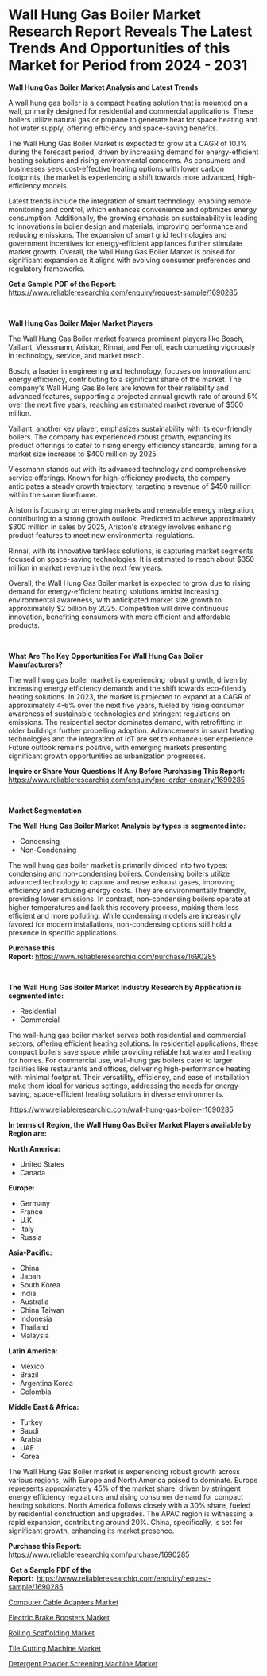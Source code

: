 <p><h1>Wall Hung Gas Boiler Market Research Report Reveals The Latest Trends And Opportunities of this Market for Period from 2024 - 2031</h1></p><p><strong>Wall Hung Gas Boiler Market Analysis and Latest Trends</strong></p>
<p><p>A wall hung gas boiler is a compact heating solution that is mounted on a wall, primarily designed for residential and commercial applications. These boilers utilize natural gas or propane to generate heat for space heating and hot water supply, offering efficiency and space-saving benefits. </p><p>The Wall Hung Gas Boiler Market is expected to grow at a CAGR of 10.1% during the forecast period, driven by increasing demand for energy-efficient heating solutions and rising environmental concerns. As consumers and businesses seek cost-effective heating options with lower carbon footprints, the market is experiencing a shift towards more advanced, high-efficiency models. </p><p>Latest trends include the integration of smart technology, enabling remote monitoring and control, which enhances convenience and optimizes energy consumption. Additionally, the growing emphasis on sustainability is leading to innovations in boiler design and materials, improving performance and reducing emissions. The expansion of smart grid technologies and government incentives for energy-efficient appliances further stimulate market growth. Overall, the Wall Hung Gas Boiler Market is poised for significant expansion as it aligns with evolving consumer preferences and regulatory frameworks.</p></p>
<p><strong>Get a Sample PDF of the Report:&nbsp;</strong> <a href="https://www.reliableresearchiq.com/enquiry/request-sample/1690285?utm_campaign=1144&utm_medium=2&utm_source=Github&utm_content=ia&utm_term=17102024&utm_id=wall-hung-gas-boiler">https://www.reliableresearchiq.com/enquiry/request-sample/1690285</a></p>
<p>&nbsp;</p>
<p><strong>Wall Hung Gas Boiler Major Market Players</strong></p>
<p><p>The Wall Hung Gas Boiler market features prominent players like Bosch, Vaillant, Viessmann, Ariston, Rinnai, and Ferroli, each competing vigorously in technology, service, and market reach. </p><p>Bosch, a leader in engineering and technology, focuses on innovation and energy efficiency, contributing to a significant share of the market. The company's Wall Hung Gas Boilers are known for their reliability and advanced features, supporting a projected annual growth rate of around 5% over the next five years, reaching an estimated market revenue of $500 million.</p><p>Vaillant, another key player, emphasizes sustainability with its eco-friendly boilers. The company has experienced robust growth, expanding its product offerings to cater to rising energy efficiency standards, aiming for a market size increase to $400 million by 2025.</p><p>Viessmann stands out with its advanced technology and comprehensive service offerings. Known for high-efficiency products, the company anticipates a steady growth trajectory, targeting a revenue of $450 million within the same timeframe.</p><p>Ariston is focusing on emerging markets and renewable energy integration, contributing to a strong growth outlook. Predicted to achieve approximately $300 million in sales by 2025, Ariston's strategy involves enhancing product features to meet new environmental regulations.</p><p>Rinnai, with its innovative tankless solutions, is capturing market segments focused on space-saving technologies. It is estimated to reach about $350 million in market revenue in the next few years.</p><p>Overall, the Wall Hung Gas Boiler market is expected to grow due to rising demand for energy-efficient heating solutions amidst increasing environmental awareness, with anticipated market size growth to approximately $2 billion by 2025. Competition will drive continuous innovation, benefiting consumers with more efficient and affordable products.</p></p>
<p>&nbsp;</p>
<p><strong>What Are The Key Opportunities For Wall Hung Gas Boiler Manufacturers?</strong></p>
<p><p>The wall hung gas boiler market is experiencing robust growth, driven by increasing energy efficiency demands and the shift towards eco-friendly heating solutions. In 2023, the market is projected to expand at a CAGR of approximately 4-6% over the next five years, fueled by rising consumer awareness of sustainable technologies and stringent regulations on emissions. The residential sector dominates demand, with retrofitting in older buildings further propelling adoption. Advancements in smart heating technologies and the integration of IoT are set to enhance user experience. Future outlook remains positive, with emerging markets presenting significant growth opportunities as urbanization progresses.</p></p>
<p><strong>Inquire or Share Your Questions If Any Before Purchasing This Report:</strong> <a href="https://www.reliableresearchiq.com/enquiry/pre-order-enquiry/1690285?utm_campaign=1144&utm_medium=2&utm_source=Github&utm_content=ia&utm_term=17102024&utm_id=wall-hung-gas-boiler">https://www.reliableresearchiq.com/enquiry/pre-order-enquiry/1690285</a></p>
<p>&nbsp;</p>
<p><strong>Market Segmentation</strong></p>
<p><strong>The Wall Hung Gas Boiler Market Analysis by types is segmented into:</strong></p>
<p><ul><li>Condensing</li><li>Non-Condensing</li></ul></p>
<p><p>The wall hung gas boiler market is primarily divided into two types: condensing and non-condensing boilers. Condensing boilers utilize advanced technology to capture and reuse exhaust gases, improving efficiency and reducing energy costs. They are environmentally friendly, providing lower emissions. In contrast, non-condensing boilers operate at higher temperatures and lack this recovery process, making them less efficient and more polluting. While condensing models are increasingly favored for modern installations, non-condensing options still hold a presence in specific applications.</p></p>
<p><strong>Purchase this Report:&nbsp;</strong><a href="https://www.reliableresearchiq.com/purchase/1690285?utm_campaign=1144&utm_medium=2&utm_source=Github&utm_content=ia&utm_term=17102024&utm_id=wall-hung-gas-boiler">https://www.reliableresearchiq.com/purchase/1690285</a></p>
<p>&nbsp;</p>
<p><strong>The Wall Hung Gas Boiler Market Industry Research by Application is segmented into:</strong></p>
<p><ul><li>Residential</li><li>Commercial</li></ul></p>
<p><p>The wall-hung gas boiler market serves both residential and commercial sectors, offering efficient heating solutions. In residential applications, these compact boilers save space while providing reliable hot water and heating for homes. For commercial use, wall-hung gas boilers cater to larger facilities like restaurants and offices, delivering high-performance heating with minimal footprint. Their versatility, efficiency, and ease of installation make them ideal for various settings, addressing the needs for energy-saving, space-efficient heating solutions in diverse environments.</p></p>
<p><a href="https://www.reliableresearchiq.com/wall-hung-gas-boiler-r1690285?utm_campaign=1144&utm_medium=2&utm_source=Github&utm_content=ia&utm_term=17102024&utm_id=wall-hung-gas-boiler">&nbsp;https://www.reliableresearchiq.com/wall-hung-gas-boiler-r1690285</a></p>
<p><strong>In terms of Region, the Wall Hung Gas Boiler Market Players available by Region are:</strong></p>
<p>
    <p> <strong> North America: </strong>
        <ul>
            <li>United States</li>
            <li>Canada</li>
        </ul>
        </p> 
    <p> <strong> Europe: </strong>
        <ul>
            <li>Germany</li>
            <li>France</li>
            <li>U.K.</li>
            <li>Italy</li>
            <li>Russia</li>
        </ul>
        </p> 
    <p> <strong> Asia-Pacific: </strong>
        <ul>
            <li>China</li>
            <li>Japan</li>
            <li>South Korea</li>
            <li>India</li>
            <li>Australia</li>
            <li>China Taiwan</li>
            <li>Indonesia</li>
            <li>Thailand</li>
            <li>Malaysia</li>
        </ul>
        </p> 
    <p> <strong> Latin America: </strong>
        <ul>
            <li>Mexico</li>
            <li>Brazil</li>
            <li>Argentina Korea</li>
            <li>Colombia</li>
        </ul>
        </p> 
    <p> <strong> Middle East & Africa: </strong>
        <ul>
            <li>Turkey</li>
            <li>Saudi</li>
            <li>Arabia</li>
            <li>UAE</li>
            <li>Korea</li>
        </ul>
    </p>
    </p>
<p><p>The Wall Hung Gas Boiler market is experiencing robust growth across various regions, with Europe and North America poised to dominate. Europe represents approximately 45% of the market share, driven by stringent energy efficiency regulations and rising consumer demand for compact heating solutions. North America follows closely with a 30% share, fueled by residential construction and upgrades. The APAC region is witnessing a rapid expansion, contributing around 20%. China, specifically, is set for significant growth, enhancing its market presence.</p></p>
<p><strong>Purchase this Report: </strong><a href="https://www.reliableresearchiq.com/purchase/1690285?utm_campaign=1144&utm_medium=2&utm_source=Github&utm_content=ia&utm_term=17102024&utm_id=wall-hung-gas-boiler">https://www.reliableresearchiq.com/purchase/1690285</a></p>
<p>&nbsp;<strong>Get a Sample PDF of the Report:&nbsp;&nbsp;</strong><a href="https://www.reliableresearchiq.com/enquiry/request-sample/1690285?utm_campaign=1144&utm_medium=2&utm_source=Github&utm_content=ia&utm_term=17102024&utm_id=wall-hung-gas-boiler">https://www.reliableresearchiq.com/enquiry/request-sample/1690285</a></p>
<p><strong></strong></p>
<p><p><a href="https://www.linkedin.com/pulse/top-trends-transforming-computer-cable-adapters-market-h610e?utm_campaign=1144&utm_medium=2&utm_source=Github&utm_content=ia&utm_term=17102024&utm_id=wall-hung-gas-boiler">Computer Cable Adapters Market</a></p><p><a href="https://github.com/carmelrundv1/Market-Research-Report-List-1/blob/main/electric-brake-boosters-market.md?utm_campaign=1144&utm_medium=2&utm_source=Github&utm_content=ia&utm_term=17102024&utm_id=wall-hung-gas-boiler">Electric Brake Boosters Market</a></p><p><a href="https://issuu.com/reportprime-2/docs/rolling-scaffolding-market-size-203_6306fa57521d79?utm_campaign=1144&utm_medium=2&utm_source=Github&utm_content=ia&utm_term=17102024&utm_id=wall-hung-gas-boiler">Rolling Scaffolding Market</a></p><p><a href="https://github.com/sirenazorzi6lw/Market-Research-Report-List-1/blob/main/tile-cutting-machine-market.md?utm_campaign=1144&utm_medium=2&utm_source=Github&utm_content=ia&utm_term=17102024&utm_id=wall-hung-gas-boiler">Tile Cutting Machine Market</a></p><p><a href="https://issuu.com/reportprime-2/docs/detergent-powder-screening-machine-_8f03360fd7f17f?utm_campaign=1144&utm_medium=2&utm_source=Github&utm_content=ia&utm_term=17102024&utm_id=wall-hung-gas-boiler">Detergent Powder Screening Machine Market</a></p></p>